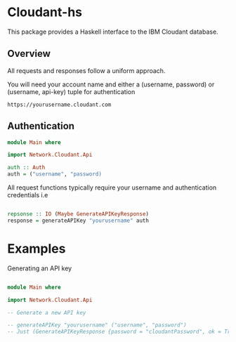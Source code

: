 # Cloudant-hs

This package provides a Haskell interface to the IBM Cloudant database.

## Overview

All requests and responses follow a uniform approach.

You will need your account name and either a (username, password) or (username,  api-key) tuple for authentication

```
https://yourusername.cloudant.com
```

## Authentication

```haskell
module Main where

import Network.Cloudant.Api

auth :: Auth
auth = ("username", "password)
```

All request functions typically require your username and authentication credentials i.e

```haskell

repsonse :: IO (Maybe GenerateAPIKeyResponse)
response = generateAPIKey "yourusername" auth

```

# Examples

Generating an API key

```haskell

module Main where

import Network.Cloudant.Api

-- Generate a new API key

-- generateAPIKey "yourusername" ("username", "password")
-- Just (GenerateAPIKeyResponse {password = "cloudantPassword", ok = True, key = "cloudantKey"})

```
